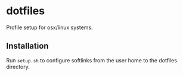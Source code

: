 dotfiles
========
Profile setup for osx/linux systems.

Installation
------------
Run `setup.sh` to configure softlinks from the user home to the dotfiles directory.
